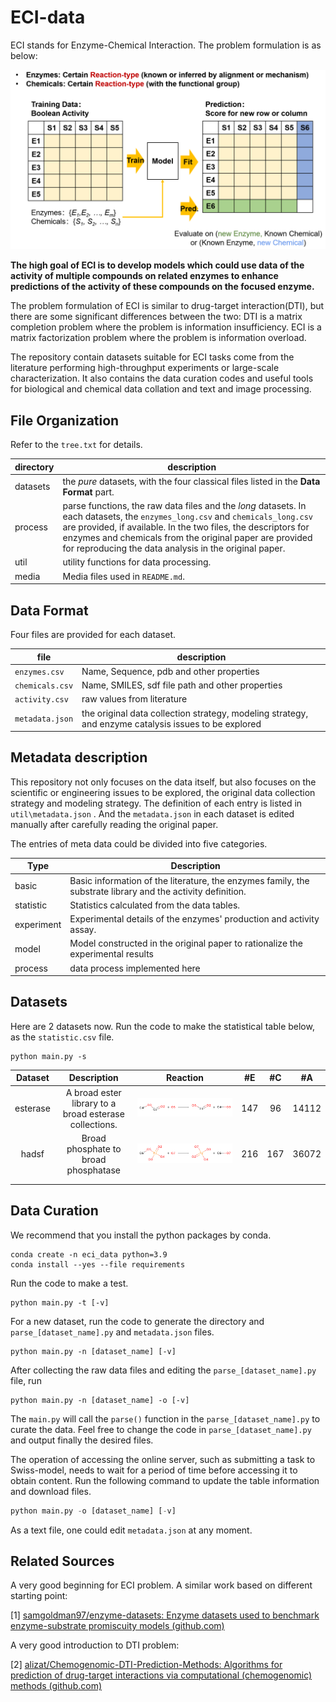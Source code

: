 # ECI-data
ECI stands for Enzyme-Chemical Interaction. The problem formulation is as below:

![problem_formulation](media/problem_formulation.png)

**The high goal of ECI is to develop models which could use data of the activity of multiple compounds on related enzymes to enhance predictions of the activity of these compounds on the focused enzyme.** 

The problem formulation of ECI is similar to drug-target interaction(DTI), but there are some significant differences between the two:  DTI is a matrix completion problem where the problem is information insufficiency. ECI is a matrix factorization problem where the problem is information overload.

The repository contain datasets suitable for ECI tasks come from the literature performing high-throughput experiments or large-scale characterization. It also contains the data curation codes and useful tools for biological and chemical data collation and text and image processing.



## File Organization

Refer to the `tree.txt` for details.

| directory | description                                                  |
| --------- | ------------------------------------------------------------ |
| datasets  | the *pure* datasets, with the four classical files listed in the **Data Format** part. |
| process   | parse functions, the raw data files and the *long* datasets. In each datasets, the `enzymes_long.csv` and `chemicals_long.csv` are provided, if available. In the two files, the descriptors for enzymes and chemicals from the original paper are provided for reproducing the data analysis in the original paper. |
| util      | utility functions for data processing.                       |
| media     | Media files used in `README.md`.                             |



## Data Format

Four files are provided for each dataset.

| file            | description                                                  |
| --------------- | ------------------------------------------------------------ |
| `enzymes.csv`   | Name, Sequence, pdb and other properties                     |
| `chemicals.csv` | Name, SMILES, sdf file path and other properties             |
| `activity.csv`  | raw values from literature                                   |
| `metadata.json` | the original data collection strategy, modeling strategy, and enzyme catalysis issues to be explored |



## Metadata description

This repository not only focuses on the data itself, but also focuses on the scientific or engineering issues to be explored, the original data collection strategy and modeling strategy. The definition of each entry is listed in `util\metadata.json` . And the `metadata.json` in each dataset is edited manually after carefully reading the original paper.

The entries of meta data could be divided into five categories.

| Type       | Description                                                  |
| ---------- | ------------------------------------------------------------ |
| basic      | Basic information of the literature, the enzymes family, the substrate library and the activity definition. |
| statistic  | Statistics calculated from the data tables.                  |
| experiment | Experimental details of the enzymes' production and activity assay. |
| model      | Model constructed in the original paper to rationalize the experimental results |
| process    | data process implemented here                                |



## Datasets

Here are 2 datasets now. Run the code to make the statistical table below, as the `statistic.csv` file.

```
python main.py -s
```

| Dataset  |                       Description                       |                  Reaction                  |  #E  |  #C  |  #A   |
| :------: | :-----------------------------------------------------: | :----------------------------------------: | :--: | :--: | :---: |
| esterase | A broad ester library to a broad esterase  collections. | ![esterase](./media/reaction/esterase.png) | 147  |  96  | 14112 |
|  hadsf   |          Broad phosphate to broad phosphatase           |    ![hadsf](./media/reaction/hadsf.png)    | 216  | 167  | 36072 |
|          |                                                         |                                            |      |      |       |
|          |                                                         |                                            |      |      |       |



## Data Curation

We recommend that you install the python packages by conda.

```
conda create -n eci_data python=3.9
conda install --yes --file requirements
```

Run the code to make a test.

```
python main.py -t [-v]
```

For a new dataset, run the code to generate the directory and  `parse_[dataset_name].py`  and `metadata.json` files.

```shell
python main.py -n [dataset_name] [-v]
```

 After collecting the raw data files and editing the `parse_[dataset_name].py` file, run

```
python main.py -n [dataset_name] -o [-v]
```

The `main.py` will call the `parse()` function in the `parse_[dataset_name].py` to curate the data. Feel free to change the code in `parse_[dataset_name].py` and output finally the desired files.

The operation of accessing the online server, such as submitting a task to Swiss-model, needs to wait for a period of time before accessing it to obtain content. Run the following command to update the table information and download files.

```python
python main.py -o [dataset_name] [-v]
```

As a text file, one could edit `metadata.json` at any moment.



## Related Sources

A very good beginning for ECI problem. A similar work based on different starting point:

[1] [samgoldman97/enzyme-datasets: Enzyme datasets used to benchmark enzyme-substrate promiscuity models (github.com)](https://github.com/samgoldman97/enzyme-datasets)

A very good introduction to DTI problem:

[2] [alizat/Chemogenomic-DTI-Prediction-Methods: Algorithms for prediction of drug-target interactions via computational (chemogenomic) methods (github.com)](https://github.com/alizat/Chemogenomic-DTI-Prediction-Methods)

